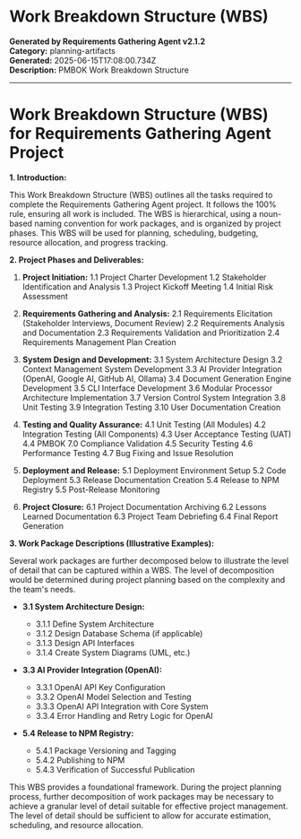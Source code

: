 # Work Breakdown Structure (WBS)

**Generated by Requirements Gathering Agent v2.1.2**  
**Category:** planning-artifacts  
**Generated:** 2025-06-15T17:08:00.734Z  
**Description:** PMBOK Work Breakdown Structure

---

# Work Breakdown Structure (WBS) for Requirements Gathering Agent Project

**1. Introduction:**

This Work Breakdown Structure (WBS) outlines all the tasks required to complete the Requirements Gathering Agent project.  It follows the 100% rule, ensuring all work is included. The WBS is hierarchical, using a noun-based naming convention for work packages, and is organized by project phases.  This WBS will be used for planning, scheduling, budgeting, resource allocation, and progress tracking.


**2. Project Phases and Deliverables:**

1. **Project Initiation:**
    1.1 Project Charter Development
    1.2 Stakeholder Identification and Analysis
    1.3 Project Kickoff Meeting
    1.4 Initial Risk Assessment

2. **Requirements Gathering and Analysis:**
    2.1 Requirements Elicitation (Stakeholder Interviews, Document Review)
    2.2 Requirements Analysis and Documentation
    2.3 Requirements Validation and Prioritization
    2.4 Requirements Management Plan Creation

3. **System Design and Development:**
    3.1 System Architecture Design
    3.2 Context Management System Development
    3.3 AI Provider Integration (OpenAI, Google AI, GitHub AI, Ollama)
    3.4 Document Generation Engine Development
    3.5 CLI Interface Development
    3.6 Modular Processor Architecture Implementation
    3.7 Version Control System Integration
    3.8 Unit Testing
    3.9 Integration Testing
    3.10 User Documentation Creation

4. **Testing and Quality Assurance:**
    4.1 Unit Testing (All Modules)
    4.2 Integration Testing (All Components)
    4.3 User Acceptance Testing (UAT)
    4.4 PMBOK 7.0 Compliance Validation
    4.5 Security Testing
    4.6 Performance Testing
    4.7 Bug Fixing and Issue Resolution


5. **Deployment and Release:**
    5.1 Deployment Environment Setup
    5.2 Code Deployment
    5.3 Release Documentation Creation
    5.4 Release to NPM Registry
    5.5 Post-Release Monitoring


6. **Project Closure:**
    6.1 Project Documentation Archiving
    6.2 Lessons Learned Documentation
    6.3 Project Team Debriefing
    6.4 Final Report Generation


**3.  Work Package Descriptions (Illustrative Examples):**

Several work packages are further decomposed below to illustrate the level of detail that can be captured within a WBS.  The level of decomposition would be determined during project planning based on the complexity and the team's needs.

* **3.1 System Architecture Design:**
    * 3.1.1 Define System Architecture
    * 3.1.2 Design Database Schema (if applicable)
    * 3.1.3 Design API Interfaces
    * 3.1.4 Create System Diagrams (UML, etc.)

* **3.3 AI Provider Integration (OpenAI):**
    * 3.3.1 OpenAI API Key Configuration
    * 3.3.2 OpenAI Model Selection and Testing
    * 3.3.3 OpenAI API Integration with Core System
    * 3.3.4 Error Handling and Retry Logic for OpenAI


* **5.4 Release to NPM Registry:**
    * 5.4.1 Package Versioning and Tagging
    * 5.4.2 Publishing to NPM
    * 5.4.3 Verification of Successful Publication


This WBS provides a foundational framework.  During the project planning process, further decomposition of work packages may be necessary to achieve a granular level of detail suitable for effective project management.  The level of detail should be sufficient to allow for accurate estimation, scheduling, and resource allocation.
